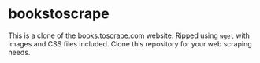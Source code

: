 # bookstoscrape
 
This is a clone of the [books.toscrape.com](https://books.toscrape.com) website. Ripped using `wget` with images and CSS files included. Clone this repository for your web scraping needs.
